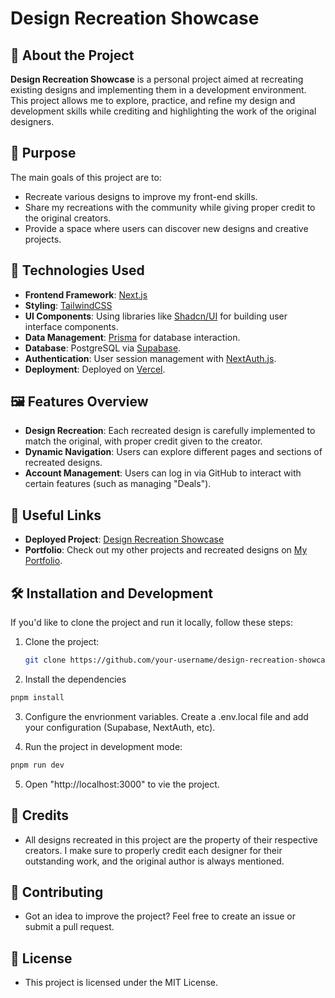 # Design Recreation Showcase

## 🎨 About the Project

**Design Recreation Showcase** is a personal project aimed at recreating existing designs and implementing them in a development environment. This project allows me to explore, practice, and refine my design and development skills while crediting and highlighting the work of the original designers.

## 🚀 Purpose

The main goals of this project are to:

- Recreate various designs to improve my front-end skills.
- Share my recreations with the community while giving proper credit to the original creators.
- Provide a space where users can discover new designs and creative projects.

## 🔧 Technologies Used

- **Frontend Framework**: [Next.js](https://nextjs.org/)
- **Styling**: [TailwindCSS](https://tailwindcss.com/)
- **UI Components**: Using libraries like [Shadcn/UI](https://shadcn.dev/) for building user interface components.
- **Data Management**: [Prisma](https://www.prisma.io/) for database interaction.
- **Database**: PostgreSQL via [Supabase](https://supabase.com/).
- **Authentication**: User session management with [NextAuth.js](https://next-auth.js.org/).
- **Deployment**: Deployed on [Vercel](https://vercel.com/).

## 🖼️ Features Overview

- **Design Recreation**: Each recreated design is carefully implemented to match the original, with proper credit given to the creator.
- **Dynamic Navigation**: Users can explore different pages and sections of recreated designs.
- **Account Management**: Users can log in via GitHub to interact with certain features (such as managing "Deals").

## 🔗 Useful Links

- **Deployed Project**: [Design Recreation Showcase](#)
- **Portfolio**: Check out my other projects and recreated designs on [My Portfolio](#).

## 🛠️ Installation and Development

If you'd like to clone the project and run it locally, follow these steps:

1. Clone the project:

   ```bash
   git clone https://github.com/your-username/design-recreation-showcase.git

   ```

2. Install the dependencies

```bash
pnpm install

```

3. Configure the envrionment variables. Create a .env.local file and add your configuration (Supabase, NextAuth, etc).

4. Run the project in development mode:

```bash
pnpm run dev

```

5. Open "http://localhost:3000" to vie the project.

## 🎫 Credits

- All designs recreated in this project are the property of their respective creators. I make sure to properly credit each designer for their outstanding work, and the original author is always mentioned.

## 🙌 Contributing

- Got an idea to improve the project? Feel free to create an issue or submit a pull request.

## 📑 License

- This project is licensed under the MIT License.
